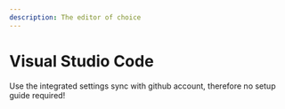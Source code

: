 ```yaml
---
description: The editor of choice
---
```


# Visual Studio Code

Use the integrated settings sync with github account, therefore no setup guide required!

